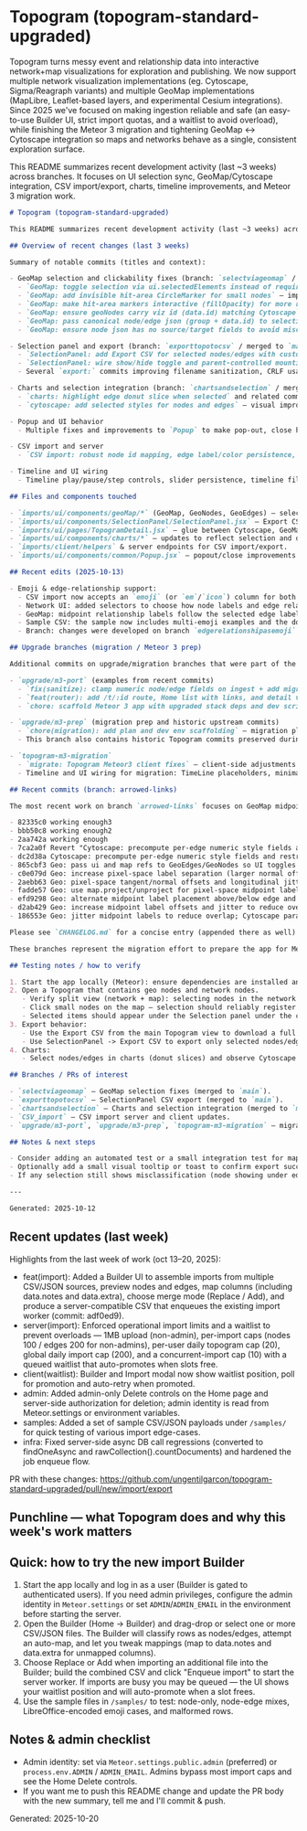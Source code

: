 # Topogram (topogram-standard-upgraded)

Topogram turns messy event and relationship data into interactive network+map visualizations for exploration and publishing. We now support multiple network visualization implementations (eg. Cytoscape, Sigma/Reagraph variants) and multiple GeoMap implementations (MapLibre, Leaflet-based layers, and experimental Cesium integrations). Since 2025 we've focused on making ingestion reliable and safe (an easy-to-use Builder UI, strict import quotas, and a waitlist to avoid overload), while finishing the Meteor 3 migration and tightening GeoMap <-> Cytoscape integration so maps and networks behave as a single, consistent exploration surface.

This README summarizes recent development activity (last ~3 weeks) across branches. It focuses on UI selection sync, GeoMap/Cytoscape integration, CSV import/export, charts, timeline improvements, and Meteor 3 migration work.

```markdown
# Topogram (topogram-standard-upgraded)

This README summarizes recent development activity (last ~3 weeks) across branches. It focuses on UI selection sync, GeoMap/Cytoscape integration, CSV import/export, charts, timeline improvements, and Meteor 3 migration work.

## Overview of recent changes (last 3 weeks)

Summary of notable commits (titles and context):

- GeoMap selection and clickability fixes (branch: `selectviageomap` / merged to `main`) — multiple commits:
  - `GeoMap: toggle selection via ui.selectedElements instead of requiring cy` — make map selection work even when `cy` isn't passed.
  - `GeoMap: add invisible hit-area CircleMarker for small nodes` — improve clickability for small markers.
  - `GeoMap: make hit-area markers interactive (fillOpacity) for more reliable clicks` — ensure Leaflet reliably dispatches clicks.
  - `GeoMap: ensure geoNodes carry viz id (data.id) matching Cytoscape` — align map node IDs with Cytoscape ids.
  - `GeoMap: pass canonical node/edge json (group + data.id) to selection handlers` — ensure parent receives canonical JSON.
  - `GeoMap: ensure node json has no source/target fields to avoid misclassification as edges` — remove stray edge-like fields on node JSON.

- Selection panel and export (branch: `exporttopotocsv` / merged to `main`):
  - `SelectionPanel: add Export CSV for selected nodes/edges with customizable title` — export selected elements as CSV matching ImportCsvModal layout.
  - `SelectionPanel: wire show/hide toggle and parent-controlled mounting; persist selectionPanelPinned in localStorage` — settings toggle, persistent pin state, parent-controlled mounting so popup close works.
  - Several `export:` commits improving filename sanitization, CRLF usage, and title sanitization.

- Charts and selection integration (branch: `chartsandselection` / merged):
  - `charts: highlight edge donut slice when selected` and related commits — charts now reflect selection and drive Cytoscape selection/unselection.
  - `cytoscape: add selected styles for nodes and edges` — visual improvements.

- Popup and UI behavior
  - Multiple fixes and improvements to `Popup` to make pop-out, close handling, drag/stop behavior, and light theme consistent.

- CSV import and server
  - `CSV import: robust node id mapping, edge label/color persistence, job error logging; fix async collection calls` and server worker registration.

- Timeline and UI wiring
  - Timeline play/pause/step controls, slider persistence, timeline filtering, and timeline UI wiring into TopogramDetail.

## Files and components touched

- `imports/ui/components/geoMap/*` (GeoMap, GeoNodes, GeoEdges) — selection handling, interactive hit areas, JSON canonicalization.
- `imports/ui/components/SelectionPanel/SelectionPanel.jsx` — Export CSV UI; export logic reusing Topogram CSV format.
- `imports/ui/pages/TopogramDetail.jsx` — glue between Cytoscape, GeoMap, SelectionPanel, Charts; ensures `data.id` alignment, selection state, timeline filtering.
- `imports/ui/components/charts/*` — updates to reflect selection and drive cytoscape selection.
- `imports/client/helpers` & server endpoints for CSV import/export.
- `imports/ui/components/common/Popup.jsx` — popout/close improvements.

## Recent edits (2025-10-13)

- Emoji & edge-relationship support:
  - CSV import now accepts an `emoji` (or `em`/`icon`) column for both nodes and edges. The importer normalizes LibreOffice-encoded segments, extracts up to 3 grapheme-cluster emojis, and stores them on documents (`node.data.emoji`, `edge.data.relationshipEmoji`).
  - Network UI: added selectors to choose how node labels and edge relationship labels are displayed (Name | Emoji | Both for nodes; Text | Emoji | Both for edges). Labels update immediately in the network view without remounting Cytoscape.
  - GeoMap: midpoint relationship labels follow the selected edge label mode and can show emoji, text, or both. Chevrons remain a global drawing convention and per-edge arrowheads (CSV `enlightement = 'arrow'`) are respected.
  - Sample CSV: the sample now includes multi-emoji examples and the download is prefixed with a UTF-8 BOM so LibreOffice and Excel detect UTF-8 and show emoji correctly. A short note appears in the import dialog describing this.
  - Branch: changes were developed on branch `edgerelationshipasemoji` and pushed for review.

## Upgrade branches (migration / Meteor 3 prep)

Additional commits on upgrade/migration branches that were part of the Meteor 3 port and preparatory work. The branches include `upgrade/m3-port`, `upgrade/m3-prep`, and `topogram-m3-migration`.

- `upgrade/m3-port` (examples from recent commits)
  - `fix(sanitize): clamp numeric node/edge fields on ingest + add migration to sanitize existing docs` — data sanitization and migration scripts to clean legacy numeric fields when importing under Meteor 3.
  - `feat(router): add /t/:id route, Home list with links, and detail view` — scaffolding for routes, publications and methods (topograms/nodes/edges).
  - `chore: scaffold Meteor 3 app with upgraded stack deps and dev scripts` — initial Meteor 3 scaffolding.

- `upgrade/m3-prep` (migration prep and historic upstream commits)
  - `chore(migration): add plan and dev env scaffolding` — migration plan and developer environment scaffolding.
  - This branch also contains historic Topogram commits preserved during the prep step (many UI and timeline-related improvements dating back to earlier upstream work).

- `topogram-m3-migration`
  - `migrate: Topogram Meteor3 client fixes` — client-side adjustments for Meteor 3: Cytoscape presets, color & weight normalization, layout selector, title-size UI, and adjusted publications/mappings.
  - Timeline and UI wiring for migration: TimeLine placeholders, minimal Redux/store wiring, geo/network view toggles and side-panel wiring.

## Recent commits (branch: arrowed-links)

The most recent work on branch `arrowed-links` focuses on GeoMap midpoint label placement, UI prop propagation, and minor polish for geo/network arrow rendering:

- 82335c0 working enough3
- bbb50c8 working enough2
- 2aa742a working enough
- 7ca2a0f Revert "Cytoscape: precompute per-edge numeric style fields and restrict color mappings to avoid mapData/mapping warnings"
- dc2d38a Cytoscape: precompute per-edge numeric style fields and restrict color mappings to avoid mapData/mapping warnings
- 865cbf3 Geo: pass ui and map refs to GeoEdges/GeoNodes so UI toggles affect map layers
- c0e079d Geo: increase pixel-space label separation (larger normal offset, more jitter)
- 2aebb63 Geo: pixel-space tangent/normal offsets and longitudinal jitter for midpoint labels
- fadde57 Geo: use map.project/unproject for pixel-space midpoint label placement; pass map ref to GeoEdges
- efd9298 Geo: alternate midpoint label placement above/below edge and reduce distance
- d2ab429 Geo: increase midpoint label offsets and jitter to reduce overlap
- 186553e Geo: jitter midpoint labels to reduce overlap; Cytoscape parallel-edge styling and propagate edge fields

Please see `CHANGELOG.md` for a concise entry (appended there as well).

These branches represent the migration effort to prepare the app for Meteor 3 and sanitize legacy data. They include scaffolding, router updates, migration scripts, and compatibility fixes.

## Testing notes / how to verify

1. Start the app locally (Meteor): ensure dependencies are installed and run the Meteor app as in the project instructions.
2. Open a Topogram that contains geo nodes and network nodes.
   - Verify split view (network + map): selecting nodes in the network highlights on the map and vice versa.
   - Click small nodes on the map — selection should reliably register (increased hit-area).
   - Selected items should appear under the Selection panel under the correct category (Nodes vs Edges).
3. Export behavior:
   - Use the Export CSV from the main Topogram view to download a full CSV (title + header + rows).
   - Use SelectionPanel -> Export CSV to export only selected nodes/edges. Provide an optional title and verify filename sanitization and the CSV format.
4. Charts:
   - Select nodes/edges in charts (donut slices) and observe Cytoscape selection and the selection panel updating.

## Branches / PRs of interest

- `selectviageomap` — GeoMap selection fixes (merged to `main`).
- `exporttopotocsv` — SelectionPanel CSV export (merged to `main`).
- `chartsandselection` — Charts and selection integration (merged to `main`).
- `CSV_import` — CSV import server and client updates.
- `upgrade/m3-port`, `upgrade/m3-prep`, `topogram-m3-migration` — migration/upgrade branches for Meteor 3.

## Notes & next steps

- Consider adding an automated test or a small integration test for map->cy selection flow.
- Optionally add a small visual tooltip or toast to confirm export success/failure.
- If any selection still shows misclassification (node showing under edges), capture the node's `data.id` and a screenshot; the code now passes canonical JSON but some legacy data shapes may still cause mismatches.

---

Generated: 2025-10-12

```

## Recent updates (last week)

Highlights from the last week of work (oct 13–20, 2025):

- feat(import): Added a Builder UI to assemble imports from multiple CSV/JSON sources, preview nodes and edges, map columns (including data.notes and data.extra), choose merge mode (Replace / Add), and produce a server-compatible CSV that enqueues the existing import worker (commit: adf0ed9).
- server(import): Enforced operational import limits and a waitlist to prevent overloads — 1MB upload (non-admin), per-import caps (nodes 100 / edges 200 for non-admins), per-user daily topogram cap (20), global daily import cap (200), and a concurrent-import cap (10) with a queued waitlist that auto-promotes when slots free.
- client(waitlist): Builder and Import modal now show waitlist position, poll for promotion and auto-retry when promoted.
- admin: Added admin-only Delete controls on the Home page and server-side authorization for deletion; admin identity is read from Meteor.settings or environment variables.
- samples: Added a set of sample CSV/JSON payloads under `/samples/` for quick testing of various import edge-cases.
- infra: Fixed server-side async DB call regressions (converted to findOneAsync and rawCollection().countDocuments) and hardened the job enqueue flow.

PR with these changes: https://github.com/ungentilgarcon/topogram-standard-upgraded/pull/new/import/export

## Punchline — what Topogram does and why this week's work matters

<!-- punchline moved to top -->

## Quick: how to try the new import Builder

1. Start the app locally and log in as a user (Builder is gated to authenticated users). If you need admin privileges, configure the admin identity in `Meteor.settings` or set `ADMIN`/`ADMIN_EMAIL` in the environment before starting the server.
2. Open the Builder (Home -> Builder) and drag-drop or select one or more CSV/JSON files. The Builder will classify rows as nodes/edges, attempt an auto-map, and let you tweak mappings (map to data.notes and data.extra for unmapped columns).
3. Choose Replace or Add when importing an additional file into the Builder; build the combined CSV and click "Enqueue import" to start the server worker. If imports are busy you may be queued — the UI shows your waitlist position and will auto-promote when a slot frees.
4. Use the sample files in `/samples/` to test: node-only, node-edge mixes, LibreOffice-encoded emoji cases, and malformed rows.

## Notes & admin checklist

- Admin identity: set via `Meteor.settings.public.admin` (preferred) or `process.env.ADMIN` / `ADMIN_EMAIL`. Admins bypass most import caps and see the Home Delete controls.
- If you want me to push this README change and update the PR body with the new summary, tell me and I'll commit & push.

Generated: 2025-10-20

```
